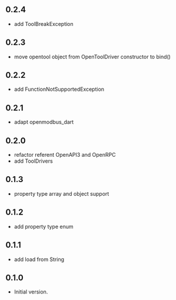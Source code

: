 ## 0.2.4

- add ToolBreakException

## 0.2.3

- move opentool object from OpenToolDriver constructor to bind()

## 0.2.2

- add FunctionNotSupportedException

## 0.2.1

- adapt openmodbus_dart

## 0.2.0

- refactor referent OpenAPI3 and OpenRPC
- add ToolDrivers

## 0.1.3

- property type array and object support

## 0.1.2

- add property type enum

## 0.1.1

- add load from String

## 0.1.0

- Initial version.
